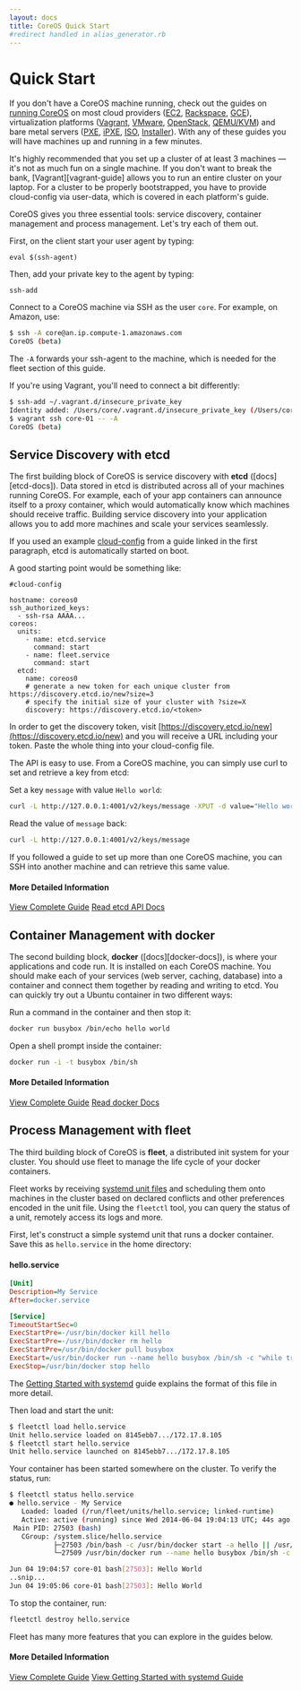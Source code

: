 ```yaml
---
layout: docs
title: CoreOS Quick Start
#redirect handled in alias_generator.rb
---
```


# Quick Start

If you don't have a CoreOS machine running, check out the guides on [running CoreOS]({{site.url}}/docs/#running-coreos) on most cloud providers ([EC2]({{site.url}}/docs/running-coreos/cloud-providers/ec2), [Rackspace]({{site.url}}/docs/running-coreos/cloud-providers/rackspace), [GCE]({{site.url}}/docs/running-coreos/cloud-providers/google-compute-engine)), virtualization platforms ([Vagrant]({{site.url}}/docs/running-coreos/platforms/vagrant), [VMware]({{site.url}}/docs/running-coreos/platforms/vmware), [OpenStack]({{site.url}}/docs/running-coreos/platforms/openstack), [QEMU/KVM]({{site.url}}/docs/running-coreos/platforms/qemu)) and bare metal servers ([PXE]({{site.url}}/docs/running-coreos/bare-metal/booting-with-pxe), [iPXE]({{site.url}}/docs/running-coreos/bare-metal/booting-with-ipxe), [ISO]({{site.url}}/docs/running-coreos/platforms/iso), [Installer]({{site.url}}/docs/running-coreos/bare-metal/installing-to-disk)). With any of these guides you will have machines up and running in a few minutes.

It's highly recommended that you set up a cluster of at least 3 machines &mdash; it's not as much fun on a single machine. If you don't want to break the bank, [Vagrant][vagrant-guide] allows you to run an entire cluster on your laptop. For a cluster to be properly bootstrapped, you have to provide cloud-config via user-data, which is covered in each platform's guide.

CoreOS gives you three essential tools: service discovery, container management and process management. Let's try each of them out.

First, on the client start your user agent by typing:
```
eval $(ssh-agent)
```

Then, add your private key to the agent by typing:
```
ssh-add
```

Connect to a CoreOS machine via SSH as the user `core`. For example, on Amazon, use:

```sh
$ ssh -A core@an.ip.compute-1.amazonaws.com
CoreOS (beta)
```

The `-A` forwards your ssh-agent to the machine, which is needed for the fleet section of this guide.

If you're using Vagrant, you'll need to connect a bit differently:

```sh
$ ssh-add ~/.vagrant.d/insecure_private_key
Identity added: /Users/core/.vagrant.d/insecure_private_key (/Users/core/.vagrant.d/insecure_private_key)
$ vagrant ssh core-01 -- -A
CoreOS (beta)
```

## Service Discovery with etcd

The first building block of CoreOS is service discovery with **etcd** ([docs][etcd-docs]). Data stored in etcd is distributed across all of your machines running CoreOS. For example, each of your app containers can announce itself to a proxy container, which would automatically know which machines should receive traffic. Building service discovery into your application allows you to add more machines and scale your services seamlessly.

If you used an example [cloud-config]({{site.url}}/docs/cluster-management/setup/cloudinit-cloud-config) from a guide linked in the first paragraph, etcd is automatically started on boot.

A good starting point would be something like:

```
#cloud-config

hostname: coreos0
ssh_authorized_keys:
  - ssh-rsa AAAA...
coreos:
  units:
    - name: etcd.service
      command: start
    - name: fleet.service
      command: start
  etcd:
    name: coreos0
    # generate a new token for each unique cluster from https://discovery.etcd.io/new?size=3
    # specify the initial size of your cluster with ?size=X
    discovery: https://discovery.etcd.io/<token>
```

In order to get the discovery token, visit [https://discovery.etcd.io/new](https://discovery.etcd.io/new) and you will receive a URL including your token. Paste the whole thing into your cloud-config file.

The API is easy to use. From a CoreOS machine, you can simply use curl to set and retrieve a key from etcd:

Set a key `message` with value `Hello world`:

```sh
curl -L http://127.0.0.1:4001/v2/keys/message -XPUT -d value="Hello world"
```

Read the value of `message` back:

```sh
curl -L http://127.0.0.1:4001/v2/keys/message
```

If you followed a guide to set up more than one CoreOS machine, you can SSH into another machine and can retrieve this same value.

#### More Detailed Information
<a class="btn btn-primary" href="{{ site.url }}/docs/distributed-configuration/getting-started-with-etcd/" data-category="More Information" data-event="Docs: Getting Started etcd">View Complete Guide</a>
<a class="btn btn-default" href="{{site.url}}/docs/distributed-configuration/etcd-api/">Read etcd API Docs</a>

## Container Management with docker

The second building block, **docker** ([docs][docker-docs]), is where your applications and code run. It is installed on each CoreOS machine. You should make each of your services (web server, caching, database) into a container and connect them together by reading and writing to etcd. You can quickly try out a Ubuntu container in two different ways:

Run a command in the container and then stop it: 

```sh
docker run busybox /bin/echo hello world
```

Open a shell prompt inside the container:

```sh
docker run -i -t busybox /bin/sh
```

#### More Detailed Information
<a class="btn btn-primary" href="{{ site.url }}/docs/launching-containers/building/getting-started-with-docker" data-category="More Information" data-event="Docs: Getting Started docker">View Complete Guide</a>
<a class="btn btn-default" href="http://docs.docker.io/">Read docker Docs</a>

## Process Management with fleet

The third building block of CoreOS is **fleet**, a distributed init system for your cluster. You should use fleet to manage the life cycle of your docker containers.

Fleet works by receiving [systemd unit files]({{site.url}}/docs/launching-containers/launching/getting-started-with-systemd/) and scheduling them onto machines in the cluster based on declared conflicts and other preferences encoded in the unit file. Using the `fleetctl` tool, you can query the status of a unit, remotely access its logs and more.

First, let's construct a simple systemd unit that runs a docker container. Save this as `hello.service` in the home directory:

#### hello.service

```ini
[Unit]
Description=My Service
After=docker.service

[Service]
TimeoutStartSec=0
ExecStartPre=-/usr/bin/docker kill hello
ExecStartPre=-/usr/bin/docker rm hello
ExecStartPre=/usr/bin/docker pull busybox
ExecStart=/usr/bin/docker run --name hello busybox /bin/sh -c "while true; do echo Hello World; sleep 1; done"
ExecStop=/usr/bin/docker stop hello
```

The [Getting Started with systemd]({{site.url}}/docs/launching-containers/launching/getting-started-with-systemd) guide explains the format of this file in more detail.

Then load and start the unit:

```sh
$ fleetctl load hello.service
Unit hello.service loaded on 8145ebb7.../172.17.8.105
$ fleetctl start hello.service
Unit hello.service launched on 8145ebb7.../172.17.8.105
```

Your container has been started somewhere on the cluster. To verify the status, run:

```sh
$ fleetctl status hello.service
● hello.service - My Service
   Loaded: loaded (/run/fleet/units/hello.service; linked-runtime)
   Active: active (running) since Wed 2014-06-04 19:04:13 UTC; 44s ago
 Main PID: 27503 (bash)
   CGroup: /system.slice/hello.service
           ├─27503 /bin/bash -c /usr/bin/docker start -a hello || /usr/bin/docker run --name hello busybox /bin/sh -c "while true; do echo Hello World; sleep 1; done"
           └─27509 /usr/bin/docker run --name hello busybox /bin/sh -c while true; do echo Hello World; sleep 1; done

Jun 04 19:04:57 core-01 bash[27503]: Hello World
..snip...
Jun 04 19:05:06 core-01 bash[27503]: Hello World
```

To stop the container, run:

```sh
fleetctl destroy hello.service
```

Fleet has many more features that you can explore in the guides below.

#### More Detailed Information
<a class="btn btn-primary" href="{{ site.url }}/docs/launching-containers/launching/launching-containers-fleet/" data-category="More Information" data-event="Docs: Launching Containers Fleet">View Complete Guide</a>
<a class="btn btn-default" href="{{ site.url }}/docs/launching-containers/launching/getting-started-with-systemd/" data-category="More Information" data-event="Docs: Getting Started with systemd">View Getting Started with systemd Guide</a>
